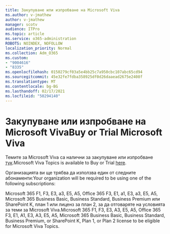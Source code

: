 ```yaml
---
title: Закупуване или изпробване на Microsoft Viva
ms.author: v-jmathew
author: v-jmathew
manager: scotv
audience: ITPro
ms.topic: article
ms.service: o365-administration
ROBOTS: NOINDEX, NOFOLLOW
localization_priority: Normal
ms.collection: Adm_O365
ms.custom:
- "9004616"
- "8335"
ms.openlocfilehash: 0150279cf03a5e4bb25c7a950cbc107abc65cd94
ms.sourcegitcommit: 45e32fe7fdba358925df0d26daaead2675e2408f
ms.translationtype: MT
ms.contentlocale: bg-BG
ms.lasthandoff: 02/17/2021
ms.locfileid: "50294140"
---
```

# <a name="buy-or-trial-microsoft-viva"></a><span data-ttu-id="cff65-102">Закупуване или изпробване на Microsoft Viva</span><span class="sxs-lookup"><span data-stu-id="cff65-102">Buy or Trial Microsoft Viva</span></span>

<span data-ttu-id="cff65-103">Темите за Microsoft Viva са налични за закупуване или изпробване [тук](https://aka.ms/BuyVivaTopics).</span><span class="sxs-lookup"><span data-stu-id="cff65-103">Microsoft Viva Topics is available to Buy or Trial [here](https://aka.ms/BuyVivaTopics).</span></span>

<span data-ttu-id="cff65-104">Организацията ви ще трябва да използва един от следните абонаменти:</span><span class="sxs-lookup"><span data-stu-id="cff65-104">Your organization will be required to be using one of the following subscriptions:</span></span>

<span data-ttu-id="cff65-105">Microsoft 365 F1, F3, E3, a3, E5, A5, Office 365 F3, E1, a1, E3, a3, E5, A5, Microsoft 365 Business Basic, Business Standard, Business Premium или SharePoint K, план 1 или лиценз за план 2, за да отговаряте на условията за теми за Microsoft Viva.</span><span class="sxs-lookup"><span data-stu-id="cff65-105">Microsoft 365 F1, F3, E3, A3, E5, A5, Office 365 F3, E1, A1, E3, A3, E5, A5, Microsoft 365 Business Basic, Business Standard, Business Premium, or SharePoint K, Plan 1, or Plan 2 license to be eligible for Microsoft Viva Topics.</span></span>
